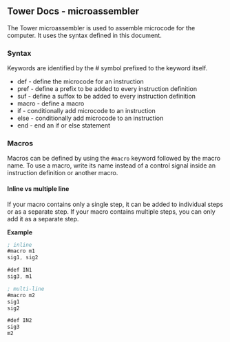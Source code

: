 ## Tower Docs - microassembler

The Tower microassembler is used to assemble microcode for the computer. It uses the syntax defined in this document.


### Syntax
Keywords are identified by the # symbol prefixed to the keyword itself.
- def - define the microcode for an instruction
- pref - define a prefix to be added to every instruction definition
- suf - define a suffox to be added to every instruction definition
- macro - define a macro
- if - conditionally add microcode to an instruction
- else - conditionally add microcode to an instruction
- end - end an if or else statement



### Macros
Macros can be defined by using the `#macro` keyword followed by the macro name. To use a macro, write its name instead of a control signal inside an instruction definition or another macro.

#### Inline vs multiple line
If your macro contains only a single step, it can be added to individual steps or as a separate step. If your macro contains multiple steps, you can only add it as a separate step.


**Example**
```asm
; inline
#macro m1 
sig1, sig2

#def IN1
sig3, m1

; multi-line
#macro m2
sig1
sig2

#def IN2
sig3
m2

``` 